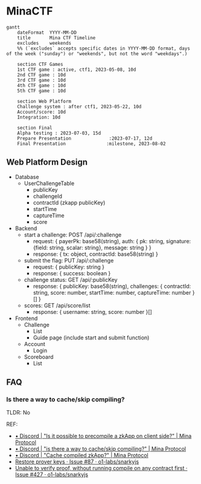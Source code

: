 # MinaCTF

```mermaid
gantt
    dateFormat  YYYY-MM-DD
    title       Mina CTF Timeline
    excludes    weekends
    %% (`excludes` accepts specific dates in YYYY-MM-DD format, days of the week ("sunday") or "weekends", but not the word "weekdays".)

    section CTF Games
    1st CTF game : active, ctf1, 2023-05-08, 10d
    2nd CTF game : 10d
    3rd CTF game : 10d
    4th CTF game : 10d
    5th CTF game : 10d

    section Web Platform
    Challenge system : after ctf1, 2023-05-22, 10d
    Account/score: 10d
    Integration: 10d

    section Final
    Alpha testing : 2023-07-03, 15d
    Prepare Presentation              :2023-07-17, 12d
    Final Presentation               :milestone, 2023-08-02
```

## Web Platform Design

- Database
  - UserChallengeTable
    - publicKey
    - challengeId
    - contractId (zkapp publicKey)
    - startTime
    - captureTime
    - score
- Backend
  - start a challenge: POST /api/:challenge
    - request: { payerPk: base58(string), auth: { pk: string, signature: {field: string, scalar: string}, message: string } }
    - response: { tx: object, contractId: base58(string) }
  - submit the flag: PUT /api/:challenge
    - request: { publicKey: string }
    - response: { success: boolean }
  - challenge status: GET /api/:publicKey
    - response: { publicKey: base58(string), challenges: { contractId: string, score: number, startTime: number, captureTime: number }[] }
  - scores: GET /api/score/list
    - response: { username: string, score: number }[]
- Frontend
  - Challenge
    - List
    - Guide page (include start and submit function)
  - Account
    - Login
  - Scoreboard
    - List

## FAQ

### Is there a way to cache/skip compiling?

TLDR: No

REF:

- [• Discord | "Is it possible to precompile a zkApp on client side?" | Mina Protocol](https://discord.com/channels/484437221055922177/1070570936799084554)
- [• Discord | "is there a way to cache/skip compiling?" | Mina Protocol](https://discord.com/channels/484437221055922177/1105190653173960894/1105190653173960894)
- [• Discord | "Cache compiled zkApp?" | Mina Protocol](https://discord.com/channels/484437221055922177/1047570237366751345/1047570237366751345)
- [Restore prover keys · Issue #87 · o1-labs/snarkyjs](https://github.com/o1-labs/snarkyjs/issues/87)
- [Unable to verify proof, without running compile on any contract first · Issue #427 · o1-labs/snarkyjs](https://github.com/o1-labs/snarkyjs/issues/427)
